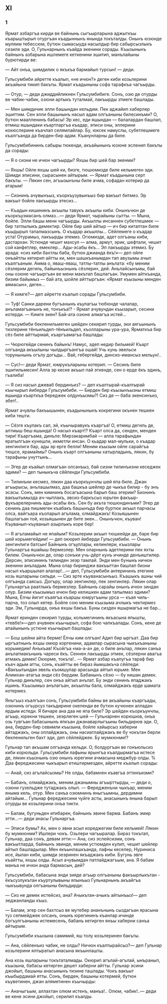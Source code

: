 ## XI

### 1

Ярмат азбаргъа кирди ве байнынь сыгъырларына аджыткъы къарыштырып отургъан къадыннынъ янында токъталды.
Онынъ юзюнде муляим тебессюм, бутюн сымасыyда насылдыр бир сабырсызлыкъ сезиле эди.
О, Гульнарнынъ къайда экенини сорады.
Къызынынъ байнынъ азбарына ишлемеге кеткенини эшитип, манълайыны бурютирди ве:

— Айт онъа, шимдилик о якъкъа бармайып турсын! — деди.

Гульсумбиби айретте къалып, «не ичюн?» деген киби козьлерини акъайына тикип бакъты.
Ярмат къадыныны софа тарафкъа чагъырды.

— Отур, — деди джиддийликнен Гульсумбибиге.
Сонъ, озю де отурды ве чабик-чабик, озюни артыкъ туталмай, лакъырды зтмеге башлады.

— Мен шимдичик элли башындан кельдим.
Пек аджайип хаберлер эшиттим.
Сен элли башынынъ насыл адам олгъаныны билесинъми?
О, бутюн маалленинъ бабасы!
Эр кес, еди яшындан — балалардан башлап, етмиш яшындаки къартларгъа къадар, эписи оны, эллерини кокюслерине къачлап селямлайлар.
Бу, юксек намуслы, субетлешмеге къалгъанда да бирден-бир адам.
Къанунларны да биле.

Гульсумбибининъ сабыры тюкенди, акъайынынъ юзюне эсленип бакъты да сорады:

— Я о сизни не ичюн чагъырды?
Яхшы бир шей бар экенми?

— Яхшы!
Ойле яхшы шей ки, бизге, тюшюмизде биле кельмеген эди.
Шимди эписини, сырасынен айтырым.
— Ярмат къадынына серт бакъты.
— Лякин сен, агъызынъны биле ачма, софадан котерир да атарым!

— Сизнинъ ачувынъыз, къоркъузувынъыз бир вакъыт битмез.
Эр вакъыт бойле лакъырды этесиз...

— Къадын кишининъ акъылы тавукъ акъылы киби.
Онынъчюн де къоркъузмасанъ олмаз...— деди Ярмат, чырайыны сытты.
— Мына, бойле.
Элли башы мени чагъырды.
Акъыллы инсаннен субетлешмек — бир татлылыкъ демектир.
Ойле бир шей айтыр — ич бир китаптан биле къыдырып тапалмазсынъ.
О къадар акъыллы...
Сёйлемеге о къадар уста!
Отурамыз, лакъырды этемиз.
Огюмизде, адет олгъаны киби, дастархан.
Устюнде чешит махсул — алма, армут, эрик, шефтали, чешит сой канфетлер, емеклер...
Ады-эсабы ёкъ...
Эп лакъырды этемиз.
Бу арада: «сиз киби бахтлы баба, бутюн джианда ёкъ!»— деп ойле онъайтлы кетирип айтты ки, мен шашкъанымдан тап авузымы ачып къалгъаным.
Амма о, яваш-яваш, татлы-татлы анълата: «бу меним сёзлерим дегиль, байынъызнынъ сёзлери», дей.
Анълайсынъмы, бай оны озюне чагъыргъан ве мени макътап башлагъан.
Умумен айткъанда, бизим байымыз — бай ата, шойле айттыргъан: «Ярмат къызыны менден аямасын», деген...

— Я кимге?— деп айретте къалып сорады Гульсумбиби.

— Туф!
Санки дарени бугъанынъ къулагъы тюбюнде чалалар, анъламагъанынъ не, тонъкъа!? - Ярмат ачувундан къызарып, сесини котерди.
— Кимге экен?
Бай-ата озюне алмагъа истей...

Гульсумбиби бекленильмеген шейден секирип турды, эки аягьынынъ тизлерине тёнъильдеп-тёнъильдеп, къолларыны ура-ура, Ярматкъа бир сёз биле айттырмай, къаргъамагъа башлады:

— Чюрюгейди сенинъ байынъ!
Намус, эдеп недир бильмей!
Къарт олгъанда акъылыны чылдыргъангъа ошай!
Учь кунь эвельси торунынынъ огълу догъды...
Вай, гебергейди, динсиз-имансыз мельун!..

— Сус!— деди Ярмат, юмрукъларыны котерип.
— Сесинъ биле эшитильмесин!
Алла эр кеске акъыл пай эткенде, сен о ерде ёкъ эдинъ, гъалиба!

— Я сиз насыл джеваб бердинъиз? — деп къалтырай-къалтырай къычырып йиберди Гульсумбиби.
— Бирден бир къызынъызны етмиш яшында къарткъа береджек олдунъызмы?!
Сиз де — баба экенсинъиз, эбет!..

Ярмат ачувлы бакъышынен, къадынынынъ кокрегини окънен тешкен киби тешти.

— Сёзге къулакъ сал, эй, къычыравукъ къаргъа!
О, етмиш дегиль де, алтмыш беш яшында!
О насыл къарт!?
Къарт олса да, сенден, менден тири!
Къаргъама, динъле: Мирзакаримбай — алла тарафындан яратылгъан кунешли, икметли инсан.
О кьадар мал-мульки, о къадар зенгинлиги бар, ады эр ерге белли!
Меним къызым ойле сарайгъа тюшсе, ярамаймы?
Онынъ къарт олгъаныны хатырладынъ, лякин, бу тарафыны унуттынъ...

— Эгер де къайыл олмагъан олсанъыз, бай сизни тилинъизни кеседжек эдими? — деп тыныкъча сёйленди Гульсумбиби.

— Тилинъни кесмез, лякин даа къоркъунчлы шей япа биле.
Джан агъырысы, анълашылмаз, даа башкъа шейлер де чыкъа билир - бу энъ эсасы.
Сонъ, мен кимнинъ босагъасына барып баш эгерим?
Бизнинъ вакъытымызда ач-чыплакъ, эвсиз-баркъсыз юрьген факъыр-фукъарелернинъ ады-эсабы ёкъ.
Сен бу акъта тюшюндинъми?
Эгер де сенинъ даа пишмеген къабакъ башынъда бир буртюк акъыл парчасы олса, вайгъара къопарып агълама, олмайджакъ!
Козьяшынен башлагъан той, козьяшынен де бите экен...
Онынъчюн, къуван!
Къуванып-къуванып азырлыкъ коре бер!

— Я агъламайып не япайым?
Козьлерим акъып тюшкейди де, баре бир шей корьмегейдим! — деп окюрип йиберди Гульсумбиби.
— Онынъ зенгинлиги батсын!
Байнынъ огъуллары, келинлери, къызлары Гульнаргъа яшайыш бермезлер.
Мен оларнынъ адетлерини пек яхты билем.
Онынъчюн де, олар сонъки учь-дёрт кунъ ичинде денъиштилер.
Дерсин, эписининъ тилинден зеэр тамлай.
Энди мен бунынъ ничюн экенини анъладым.
Мына олар биринджи вакъыттан башлап бизни насыл къаршылап алалар!...— деп, Гульсумбиби антерининъ этегине козь яшларыны сильди.
— Сиз эрте къуванасынъыз.
Къашыкъ ашны чий олгъанда саясыз.
Догъру, олар зенгинлер, пек зенгинлер.
Лякин олар Гульнаргъа раатлыкъ бермезлер.
Байнынъ сарайы онынъ ичюн зиндан олур.
Бизим къызымыз ичюн бир келишкен адам тапылмаз эдими?
Мына, Ёлчы йигит къаягъа къаршы юмругъыны урса — къая чиль-парча, тоз олып кетер.
Бойле сою меним къызыма ачлыкъ чектирмез эди.
Эм, Гульнарда, онъа яхшы бакъа.
Буны сизден яшырмагъа не бар...

Ярмат еринден секирип турды, кольмегининъ якъасына япышты, «тевбе!»—деп ачувнен къычырып, софа бою чапкъалады.
Сонъ, кене де апайынынъ устюне къычырып башлады:

— Бош шейни айта берме!
Ёлчы ким олгъан!
Адип бир ыргъат.
Даа бир ыргъатнынъ яхшы омюр коргенини, адамлар сырасына чыкъкъаныны корьмедим!
Анъкъав!
Къойгъа «ма-а-а» де, о биле анълар, лякин санъа анълатмакънынъ чареси ёкъ.
Сеннен лакъырды этмек, сёзлерни авагъа атмакъ демек!
Окюрме, токъта!..
— Ярмат азбар къапугъа тараф бир къач адым атты, сонъ, къайтты ве бираз йымшакъча сёйледи:
«Вакъытындан эвель къомшулар арасында айтып юрьме.
Мен Алимхан-атагъа энди сёз бердим.
Бабанынъ сёзю — бу нишан демек.
Гульнар динълер, сен онъа айтып анълат.
Бу энди сенинъ япаджакъ ишинъ.
Къызымыз анълагъан, акъыллы бала, олмайджакъ ерде шамата котермез.

Янъгъыз къалгъан сонъ, Гульсумбиби байны ве акъайыны къаргъады, озюнинъ огъурсуз такъдирине океленди ве бутюн кучюнен алладан ярдым истеди.
Я бичаре ана даа не япа биле?
Эр шейден къоркъунчлы, агъыр, юрекни тешкен, зеэрлеген шей — Гульнарнен корюшюв, онъа озь тувгъан бабасынынъ япкъан джанаварлыгъыны бильдирюв эди.
О, ана, бирден-бир севимли къызына, бойле хайырсыз хаберни айтаджакъ, оны оплайджакъ, оны насиатлайджакъ ве бу чокътан берли бекленильген бахт эди, деп сёйлейджек.
Бу мумкюнми!?

Гульнар тап акъшам олгъанда кельди.
О, болдургъан ве гонъюльсиз киби корюльди.
Гульсумбиби лафыны ярынгъа къалдырмагъа истесе де, лякин къызнынъ озю онынъ юрегини ачмасына меджбур олды.
% Даа фереджесини чыкъарып етиштирмезден, айретте къалып сорады:

— Анай, сиз агълайсызмы?
Не олды, бабамнен къавгъа эттинъизми?

— Бабанъ, олмайджакъ, меним джанымны агъырттырды, — деди о, озюни гузельдже тутаджакъ олып.
— Фередженъни чыкъар, меним яныма кель, отур.
Мен санъа озюмнинъ яныгъымны, дердимни айтайым... 
Гульнар фереджесини чуйге асты, анасынынъ янына барып отурды ве козьлерини онъа тикти.

— Балам, бугуньден итибарен, байнынъ эвине барма.
Бабанъ эмир этти...— деди анасы Гульнаргъа.

— Эписи бумы?
Ах, мен о эвни асыл кореджегим биле кельмей!
Лякин бу мумкюнми?
Ишлери чокъ.
Озьлери чагъыралар.
Бираз токътап, Гульнар, даа сонъ, девам этти:— Ана, сиз эслейсизми, сонъ вакъытларда, байнынъ эвинде, меним устюмден кулип, чешит шейлер айтып башладылар.
Мен якъынлашкъанда, лафны кеселер, Нуриниса исе, йылан киби, шимди зеэринен якъаджакъ киби.
Бугунь эвге къайтты, яхшы олды.
Асыл ачувымдан патлайджагъым, ана.
Я бабам манъа не ичюн анда бармасын, дей?

Гульсумбиби, бабасына энди зияде агъыр олгъаныны факъырлыкътан - ёкъсузлукътан къуртулывыны ялынъыз Гульнарнынъ акъайгъа чыкъывунда олгъаныны бильдирди:

— Сиз не демек истейсиз, ана?
Ачыкътан-ачыкъ айтынъыз!— деп эеджанланды къыз.

— Балам, эгер сен бахтсыз ве мутебер ананънынъ сыздагъан ярасына туз сепмейджек олсанъ, онынъ юрегининъ къанлар ичинде богъулгъаныны истемесенъ, бабанъ кетирген янъы хаберни санъа айтырым.

Гульсумбиби къызына самимий, яш толу козьлеринен бакъты.

— Ана, сёйленъиз чабик, не олды?
Ничюн къалтырайсыз?— деп Гульнар козьлерини ялтыратып анасына якъынлашты.

Ана козь яшларыны токътаталмады.
Окюрип агълай-агълай, ынъранып, къызына, бабасы кетирген дешет хаберни айтты.
Гульнар эсини джойып, башыны анасынынъ тизине ташлады.
Чокъ вакъыт къыбырдамай ятты.
Сонъ, бирден, башыны котермей, бутюн къуветинен, джан аляметинен къычырды:

— Аначыгъым, аллахтан олюм истенъ, манъа!..
Олюм, чабик!..— деди ве кене эсини джойып, серилип къалды.
